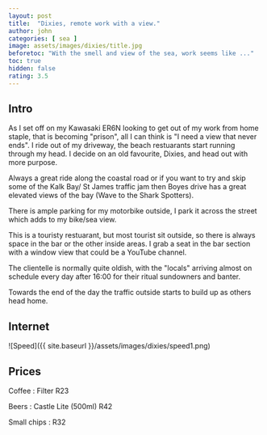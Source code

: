 ```yaml
---
layout: post
title:  "Dixies, remote work with a view."
author: john
categories: [ sea ]
image: assets/images/dixies/title.jpg
beforetoc: "With the smell and view of the sea, work seems like ..."
toc: true
hidden: false
rating: 3.5
---
```


## Intro

As I set off on my Kawasaki ER6N looking to get out of my work from home staple, that is becoming "prison", all I can think is "I need a view that never ends".
I ride out of my driveway, the beach restuarants start running through my head.
I decide on an old favourite, Dixies, and head out with more purpose.

Always a great ride along the coastal road or if you want to try and skip some of the Kalk Bay/ St James traffic jam then Boyes drive has a great elevated views of the bay (Wave to the Shark Spotters).

There is ample parking for my motorbike outside, I park it across the street which adds to my bike/sea view.

This is a touristy restuarant, but most tourist sit outside, so there is always space in the bar or the other inside areas.
I grab a seat in the bar section with a window view that could be a YouTube channel.

The clientelle is normally quite oldish, with the "locals" arriving almost on schedule every day after 16:00 for their ritual sundowners and banter.

Towards the end of the day the traffic outside starts to build up as others head home.

## Internet

![Speed]({{ site.baseurl }}/assets/images/dixies/speed1.png)

## Prices

Coffee : Filter R23

Beers : Castle Lite (500ml) R42

Small chips : R32
